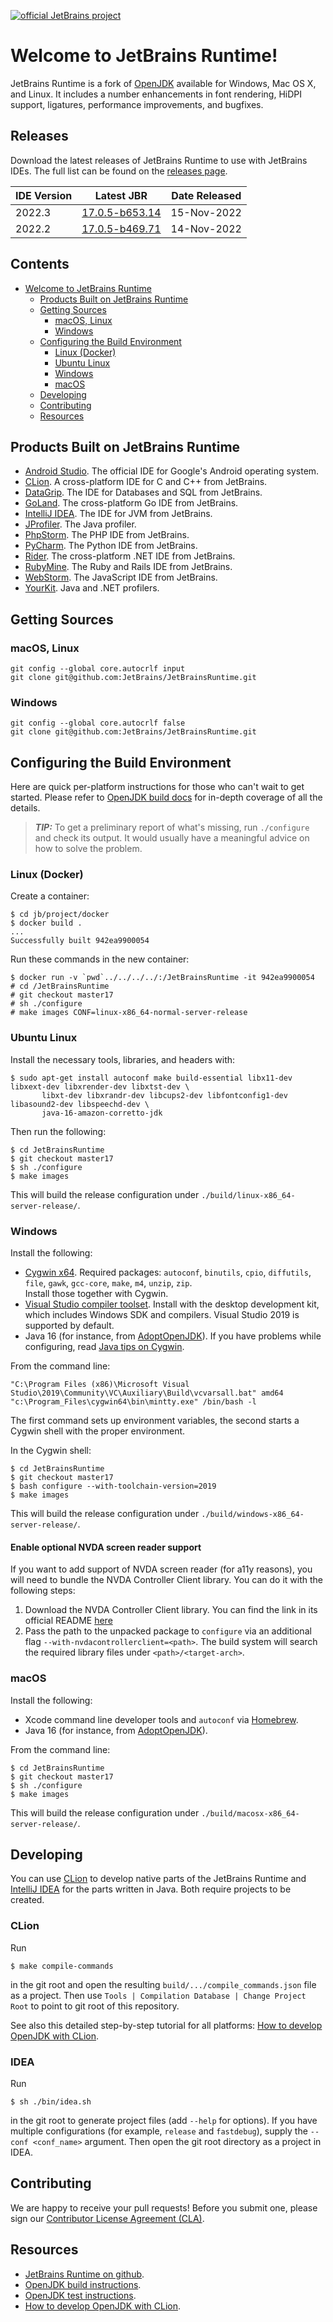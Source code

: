 [![official JetBrains project](http://jb.gg/badges/official.svg)](https://confluence.jetbrains.com/display/ALL/JetBrains+on+GitHub)

# Welcome to JetBrains Runtime!

JetBrains Runtime is a fork of [OpenJDK](https://github.com/openjdk/jdk) available for Windows, Mac OS X, and Linux.
It includes a number enhancements in font rendering, HiDPI support, ligatures, performance improvements, and bugfixes.

## Releases
Download the latest releases of JetBrains Runtime to use with JetBrains IDEs. The full list
can be found on the [releases page](https://github.com/JetBrains/JetBrainsRuntime/releases).

| IDE Version | Latest JBR | Date Released |
|  ---        | ---        | ---           |
| 2022.3      | [17.0.5-b653.14](https://github.com/JetBrains/JetBrainsRuntime/releases/tag/jbr-release-17.0.5b653.14)| 15-Nov-2022   |
| 2022.2      | [17.0.5-b469.71](https://github.com/JetBrains/JetBrainsRuntime/releases/tag/jbr-release-17.0.5b469.71)| 14-Nov-2022   |


## Contents
- [Welcome to JetBrains Runtime](#jetbrains-runtime)
  - [Products Built on JetBrains Runtime](#products-built-on-jetbrains-runtime)
  - [Getting Sources](#getting-sources)
    - [macOS, Linux](#macos-linux)
    - [Windows](#sources-windows)
  - [Configuring the Build Environment](#configuring-the-build-environment)
    - [Linux (Docker)](#linux-docker)
    - [Ubuntu Linux](#ubuntu-linux)
    - [Windows](#build-windows)
    - [macOS](#macos)
  - [Developing](#developing)
  - [Contributing](#contributing)
  - [Resources](#resources)

## Products Built on JetBrains Runtime
* [Android Studio](https://developer.android.com/studio). The official IDE for Google's Android operating system.
* [CLion](https://www.jetbrains.com/clion/). A cross-platform IDE for C and C++ from JetBrains.
* [DataGrip](https://www.jetbrains.com/datagrip/). The IDE for Databases and SQL from JetBrains.
* [GoLand](https://www.jetbrains.com/go/). The cross-platform Go IDE from JetBrains.
* [IntelliJ IDEA](https://www.jetbrains.com/idea/). The IDE for JVM from JetBrains.
* [JProfiler](https://www.ej-technologies.com/products/jprofiler/overview.html). The Java profiler.
* [PhpStorm](https://www.jetbrains.com/phpstorm/). The PHP IDE from JetBrains.
* [PyCharm](https://www.jetbrains.com/pycharm/). The Python IDE from JetBrains.
* [Rider](https://www.jetbrains.com/rider/). The cross-platform .NET IDE from JetBrains.
* [RubyMine](https://www.jetbrains.com/ruby/). The Ruby and Rails IDE from JetBrains.
* [WebStorm](https://www.jetbrains.com/webstorm/). The JavaScript IDE from JetBrains.
* [YourKit](https://www.yourkit.com/). Java and .NET profilers.

## Getting Sources
### macOS, Linux
```
git config --global core.autocrlf input
git clone git@github.com:JetBrains/JetBrainsRuntime.git
```

### Windows
<a name="sources-windows"></a>
```
git config --global core.autocrlf false
git clone git@github.com:JetBrains/JetBrainsRuntime.git
```

## Configuring the Build Environment
Here are quick per-platform instructions for those who can't wait to get started. 
Please refer to [OpenJDK build docs](https://openjdk.java.net/groups/build/doc/building.html) for in-depth
coverage of all the details.

> **_TIP:_**  To get a preliminary report of what's missing, run `./configure` and check its output. 
> It would usually have a meaningful advice on how to solve the problem.

### Linux (Docker)
Create a container:
```
$ cd jb/project/docker
$ docker build .
...
Successfully built 942ea9900054
```
Run these commands in the new container:
```
$ docker run -v `pwd`../../../../:/JetBrainsRuntime -it 942ea9900054
# cd /JetBrainsRuntime
# git checkout master17
# sh ./configure
# make images CONF=linux-x86_64-normal-server-release
```

### Ubuntu Linux
Install the necessary tools, libraries, and headers with:
```
$ sudo apt-get install autoconf make build-essential libx11-dev libxext-dev libxrender-dev libxtst-dev \
       libxt-dev libxrandr-dev libcups2-dev libfontconfig1-dev libasound2-dev libspeechd-dev \
       java-16-amazon-corretto-jdk
```
Then run the following:
```
$ cd JetBrainsRuntime
$ git checkout master17
$ sh ./configure
$ make images
```
This will build the release configuration under `./build/linux-x86_64-server-release/`.

### Windows
<a name="build-windows"></a>
Install the following:
* [Cygwin x64](http://www.cygwin.com/).
  Required packages: `autoconf`, `binutils`, `cpio`, `diffutils`, `file`, `gawk`, `gcc-core`, `make`, `m4`, `unzip`, `zip`.  
  Install those together with Cygwin.
* [Visual Studio compiler toolset](https://visualstudio.microsoft.com/downloads/).
  Install with the desktop development kit, which includes Windows SDK and compilers.
  Visual Studio 2019 is supported by default.
* Java 16 (for instance, from [AdoptOpenJDK](https://adoptopenjdk.net/installation.html?variant=openjdk16&jvmVariant=hotspot#)).
  If you have problems while configuring, read [Java tips on Cygwin](http://horstmann.com/articles/cygwin-tips.html).

From the command line: 
```
"C:\Program Files (x86)\Microsoft Visual Studio\2019\Community\VC\Auxiliary\Build\vcvarsall.bat" amd64
"c:\Program_Files\cygwin64\bin\mintty.exe" /bin/bash -l
```
The first command sets up environment variables, the second starts a Cygwin shell with the proper environment.  

In the Cygwin shell: 
```
$ cd JetBrainsRuntime
$ git checkout master17
$ bash configure --with-toolchain-version=2019
$ make images
```
This will build the release configuration under `./build/windows-x86_64-server-release/`.

#### Enable optional NVDA screen reader support
If you want to add support of NVDA screen reader (for a11y reasons), you will need to bundle the NVDA Controller Client library.
You can do it with the following steps:
1. Download the NVDA Controller Client library. You can find the link in its official README [here](https://github.com/nvaccess/nvda/blob/master/extras/controllerClient/readme.md)
2. Pass the path to the unpacked package to `configure` via an additional flag `--with-nvdacontrollerclient=<path>`.
   The build system will search the required library files under `<path>/<target-arch>`.

### macOS
Install the following:
* Xcode command line developer tools and `autoconf` via [Homebrew](getDpiInfo).
* Java 16 (for instance, from [AdoptOpenJDK](https://adoptopenjdk.net/installation.html?variant=openjdk16&jvmVariant=hotspot#)).

From the command line:
```
$ cd JetBrainsRuntime
$ git checkout master17
$ sh ./configure
$ make images
```
This will build the release configuration under `./build/macosx-x86_64-server-release/`.

## Developing
You can use  [CLion](https://www.jetbrains.com/clion/) to develop native parts of the JetBrains Runtime and
[IntelliJ IDEA](https://www.jetbrains.com/idea/) for the parts written in Java.
Both require projects to be created.

### CLion
Run
```
$ make compile-commands
```
in the git root and open the resulting `build/.../compile_commands.json` file as a project.
Then use `Tools | Compilation Database | Change Project Root` to point to git root of this repository.

See also this detailed step-by-step tutorial for all platforms:
[How to develop OpenJDK with CLion](https://blog.jetbrains.com/clion/2020/03/openjdk-with-clion/).

### IDEA
Run
```
$ sh ./bin/idea.sh
```
in the git root to generate project files (add `--help` for options). If you have multiple
configurations (for example, `release` and `fastdebug`), supply the `--conf <conf_name>` argument.
Then open the git root directory as a project in IDEA.

## Contributing
We are happy to receive your pull requests! 
Before you submit one, please sign our [Contributor License Agreement (CLA)](https://www.jetbrains.com/agreements/cla/).

## Resources
* [JetBrains Runtime on github](https://github.com/JetBrains/JetBrainsRuntime).
* [OpenJDK build instructions](https://openjdk.java.net/groups/build/doc/building.html).
* [OpenJDK test instructions](https://htmlpreview.github.io/?https://raw.githubusercontent.com/openjdk/jdk/master/doc/building.html#running-tests).
* [How to develop OpenJDK with CLion](https://blog.jetbrains.com/clion/2020/03/openjdk-with-clion/).
